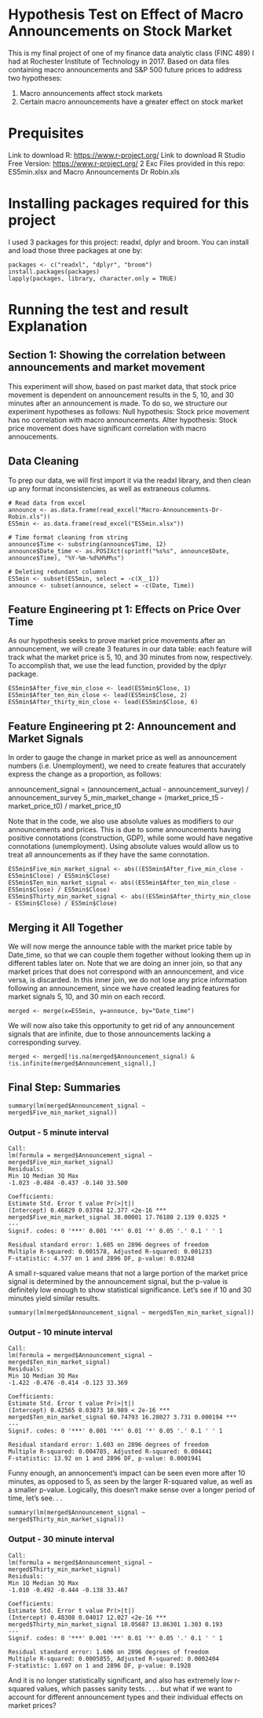 # Hypothesis Test on Effect of Macro Announcements on Stock Market

This is my final project of one of my finance data analytic class (FINC 489) I had at Rochester Institute of Technology in 2017.
Based on data files containing macro announcements and S&amp;P 500 future prices to address two hypotheses:
1. Macro announcements affect stock markets
2. Certain macro announcements have a greater effect on stock market

# Prequisites
Link to download R: https://www.r-project.org/
Link to download R Studio Free Version: https://www.r-project.org/
2 Exc Files provided in this repo: ES5min.xlsx and Macro Announcements Dr Robin.xls

# Installing packages required for this project
I used 3 packages for this project: readxl, dplyr and broom.
You can install and load those three packages at one by:

```
packages <- c("readxl", "dplyr", "broom")
install.packages(packages)
lapply(packages, library, character.only = TRUE)
```

# Running the test and result Explanation

## Section 1: Showing the correlation between announcements and market movement
This experiment will show, based on past market data, that stock price movement is dependent on announcement
results in the 5, 10, and 30 minutes after an announcement is made. To do so, we structure our
experiment hypotheses as follows:
Null hypothesis: Stock price movement has no correlation with macro announcements. 
Alter hypothesis: Stock price movement does have significant correlation with macro annoucements. 

## Data Cleaning
To prep our data, we will first import it via the readxl library, and then clean up any format inconsistencies,
as well as extraneous columns.
```
# Read data from excel
announce <- as.data.frame(read_excel("Macro-Announcements-Dr-Robin.xls"))
ES5min <- as.data.frame(read_excel("ES5min.xlsx"))

# Time format cleaning from string
announce$Time <- substring(announce$Time, 12)
announce$Date_time <- as.POSIXct(sprintf("%s%s", announce$Date, announce$Time), "%Y-%m-%d%H%M%s")

# Deleting redundant columns
ES5min <- subset(ES5min, select = -c(X__1))
announce <- subset(announce, select = -c(Date, Time))
```
## Feature Engineering pt 1: Effects on Price Over Time
As our hypothesis seeks to prove market price movements after an announcement, we will create 3 features in
our data table: each feature will track what the market price is 5, 10, and 30 minutes from now, respectively.
To accomplish that, we use the lead function, provided by the dplyr package.
```
ES5min$After_five_min_close <- lead(ES5min$Close, 1)
ES5min$After_ten_min_close <- lead(ES5min$Close, 2)
ES5min$After_thirty_min_close <- lead(ES5min$Close, 6)
```
## Feature Engineering pt 2: Announcement and Market Signals
In order to gauge the change in market price as well as announcement numbers (i.e. Unemployment), we
need to create features that accurately express the change as a proportion, as follows:

announcement_signal = (announcement_actual - announcement_survey) / announcement_survey
5_min_market_change = (market_price_t5 - market_price_t0) / market_price_t0

Note that in the code, we also use absolute values as modifiers to our announcements and prices. This is due
to some announcements having positive connotations (construction, GDP), while some would have negative
connotations (unemployment). Using absolute values would allow us to treat all announcements as if they
have the same connotation.
```announce$Announcement_signal <- abs((announce$Actual - announce$Survey) / announce$Survey)
ES5min$Five_min_market_signal <- abs((ES5min$After_five_min_close - ES5min$Close) / ES5min$Close)
ES5min$Ten_min_market_signal <- abs((ES5min$After_ten_min_close - ES5min$Close) / ES5min$Close)
ES5min$Thirty_min_market_signal <- abs((ES5min$After_thirty_min_close - ES5min$Close) / ES5min$Close)
```
## Merging it All Together
We will now merge the announce table with the market price table by Date_time, so that we can couple
them together without looking them up in different tables later on. Note that we are doing an inner join, so
that any market prices that does not correspond with an announcement, and vice versa, is discarded. In this
inner join, we do not lose any price information following an announcement, since we have created leading
features for market signals 5, 10, and 30 min on each record.
```
merged <- merge(x=ES5min, y=announce, by="Date_time")
```
We will now also take this opportunity to get rid of any announcement signals that are infinite, due to those
announcements lacking a corresponding survey.
```
merged <- merged[!is.na(merged$Announcement_signal) & !is.infinite(merged$Announcement_signal),]
```
## Final Step: Summaries
```
summary(lm(merged$Announcement_signal ~ merged$Five_min_market_signal))
```
### Output - 5 minute interval 
```
Call: 
lm(formula = merged$Announcement_signal ~ merged$Five_min_market_signal)
Residuals:
Min 1Q Median 3Q Max
-1.023 -0.484 -0.437 -0.140 33.500

Coefficients:
Estimate Std. Error t value Pr(>|t|)
(Intercept) 0.46829 0.03784 12.377 <2e-16 ***
merged$Five_min_market_signal 38.00001 17.76180 2.139 0.0325 *
---
Signif. codes: 0 '***' 0.001 '**' 0.01 '*' 0.05 '.' 0.1 ' ' 1

Residual standard error: 1.605 on 2896 degrees of freedom
Multiple R-squared: 0.001578, Adjusted R-squared: 0.001233
F-statistic: 4.577 on 1 and 2896 DF, p-value: 0.03248
```

A small r-squared value means that not a large portion of the market price signal is determined by the
announcement signal, but the p-value is definitely low enough to show statistical significance. Let’s see if 10
and 30 minutes yield similar results.
```
summary(lm(merged$Announcement_signal ~ merged$Ten_min_market_signal))
```
### Output - 10 minute interval
```
Call:
lm(formula = merged$Announcement_signal ~ merged$Ten_min_market_signal)
Residuals:
Min 1Q Median 3Q Max
-1.422 -0.476 -0.414 -0.123 33.369

Coefficients:
Estimate Std. Error t value Pr(>|t|)
(Intercept) 0.42565 0.03873 10.989 < 2e-16 ***
merged$Ten_min_market_signal 60.74793 16.28027 3.731 0.000194 ***
---
Signif. codes: 0 '***' 0.001 '**' 0.01 '*' 0.05 '.' 0.1 ' ' 1

Residual standard error: 1.603 on 2896 degrees of freedom
Multiple R-squared: 0.004785, Adjusted R-squared: 0.004441
F-statistic: 13.92 on 1 and 2896 DF, p-value: 0.0001941
```
Funny enough, an annoncement’s impact can be seen even more after 10 minutes, as opposed to 5, as seen
by the larger R-squared value, as well as a smaller p-value. Logically, this doesn’t make sense over a longer
period of time, let’s see. . .
```
summary(lm(merged$Announcement_signal ~ merged$Thirty_min_market_signal))
```
### Output - 30 minute interval
```
Call:
lm(formula = merged$Announcement_signal ~ merged$Thirty_min_market_signal)
Residuals:
Min 1Q Median 3Q Max
-1.010 -0.492 -0.444 -0.138 33.467

Coefficients:
Estimate Std. Error t value Pr(>|t|)
(Intercept) 0.48308 0.04017 12.027 <2e-16 ***
merged$Thirty_min_market_signal 18.05687 13.86301 1.303 0.193
---
Signif. codes: 0 '***' 0.001 '**' 0.01 '*' 0.05 '.' 0.1 ' ' 1

Residual standard error: 1.606 on 2896 degrees of freedom
Multiple R-squared: 0.0005855, Adjusted R-squared: 0.0002404
F-statistic: 1.697 on 1 and 2896 DF, p-value: 0.1928
```
And it is no longer statistically significant, and also has extremely low r-squared values, which passes sanity
tests.
. . . but what if we want to account for different announcement types and their individual effects on market
prices?

